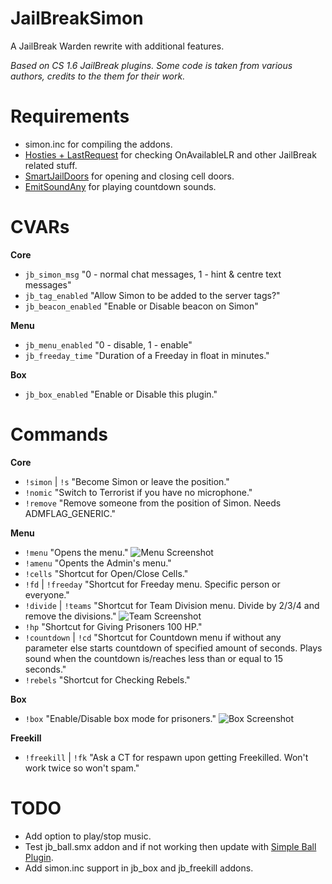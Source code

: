 # JailBreakSimon
A JailBreak Warden rewrite with additional features.

*Based on CS 1.6 JailBreak plugins. Some code is taken from various authors, credits to the them for their work.*

# Requirements
- simon.inc for compiling the addons.
- [Hosties + LastRequest](https://forums.alliedmods.net/showthread.php?t=237045) for checking OnAvailableLR and other JailBreak related stuff.
- [SmartJailDoors](https://github.com/Kailo97/smartjaildoors) for opening and closing cell doors.
- [EmitSoundAny](https://forums.alliedmods.net/showthread.php?t=237045) for playing countdown sounds.

# CVARs
**Core**
- ```jb_simon_msg``` "0 - normal chat messages, 1 - hint & centre text messages"
- ```jb_tag_enabled``` "Allow Simon to be added to the server tags?"
- ```jb_beacon_enabled``` "Enable or Disable beacon on Simon"

**Menu**
- ```jb_menu_enabled``` "0 - disable, 1 - enable"
- ```jb_freeday_time``` "Duration of a Freeday in float in minutes."

**Box**
- ```jb_box_enabled``` "Enable or Disable this plugin."

# Commands
**Core**
- ```!simon``` | ```!s``` "Become Simon or leave the position."
- ```!nomic``` "Switch to Terrorist if you have no microphone."
- ```!remove``` "Remove someone from the position of Simon. Needs ADMFLAG_GENERIC."

**Menu**
- ```!menu``` "Opens the menu."
![Menu Screenshot](https://steamuserimages-a.akamaihd.net/ugc/576821368994132225/F1D85894F45EBEBF9371E86DA1B62036FDF6E610/)
- ```!amenu``` "Opents the Admin's menu."
- ```!cells``` "Shortcut for Open/Close Cells."
- ```!fd``` | ```!freeday``` "Shortcut for Freeday menu. Specific person or everyone."
- ```!divide``` | ```!teams``` "Shortcut for Team Division menu. Divide by 2/3/4 and remove the divisions."
![Team Screenshot](https://steamuserimages-a.akamaihd.net/ugc/496889383573420745/C48FF9A3B6FB0987768C3C912E7BC7FDF0A35A81/)
- ```!hp``` "Shortcut for Giving Prisoners 100 HP."
- ```!countdown``` | ```!cd``` "Shortcut for Countdown menu if without any parameter else starts countdown of specified amount of seconds. Plays sound when the countdown is/reaches less than or equal to 15 seconds."
- ```!rebels``` "Shortcut for Checking Rebels."

**Box**
- ```!box``` "Enable/Disable box mode for prisoners."
![Box Screenshot](https://steamuserimages-a.akamaihd.net/ugc/576821368994132717/4EAB66B681C553AFC2B387E9BD5CD119148C3CFC/)

**Freekill**
- ```!freekill``` | ```!fk``` "Ask a CT for respawn upon getting Freekilled. Won't work twice so won't spam."

# TODO
- Add option to play/stop music.
- Test jb_ball.smx addon and if not working then update with [Simple Ball Plugin](https://forums.alliedmods.net/showthread.php?p=2423345).
- Add simon.inc support in jb_box and jb_freekill addons.
